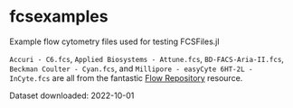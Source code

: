 # fcsexamples
Example flow cytometry files used for testing FCSFiles.jl

`Accuri - C6.fcs`, `Applied Biosystems - Attune.fcs`, `BD-FACS-Aria-II.fcs`, `Beckman Coulter - Cyan.fcs`, and `Millipore - easyCyte 6HT-2L - InCyte.fcs` are all from the fantastic [Flow Repository](https://flowrepository.org/public_experiment_representations/4) resource. 

Dataset downloaded: 2022-10-01

